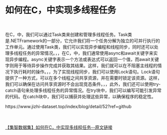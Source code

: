 <h1>如何在C，中实现多线程任务</h1><br /><p>在C，中，我们可以通过Task类来创建和管理多线程任务。Task类是.NETFramework的一部分，它允许我们将一个任务分解为独立的可并行执行的工作单元。通过使用Task类，我们可以实现异步编程和线程同步，同时还可以处理多线程任务的异常情况。，，在C，中，我们通常使用async和await关键字来实现异步编程。async关键字表示一个方法或表达式可以返回一个值，而await关键字则用于等待异步操作完成并获取其结果。这样，我们就可以在不阻塞主线程的情况下执行耗时的操作。，，为了实现线程同步，我们可以使用Lock语句。Lock语句提供了一种方式，可以在多个线程之间共享资源，并在需要时锁定该资源。这样，我们可以确保在访问共享资源时不会出现竞态条件。，，此外，我们还可以使用try-catch语句来处理多线程任务的异常情况。在try块中，我们可以编写可能引发异常的代码。在catch块中，我们可以捕获并处理这些异常，以确保程序的稳定性。</p><p>https://www.jizhi-dataset.top/index/blog/detail/52?ref=github</p><br /><br /><a href="https://www.jizhi-dataset.top/index/blog/detail/52?ref=github" target="_blank">【集智数据集】如何在C，中实现多线程任务--原文链接</a>